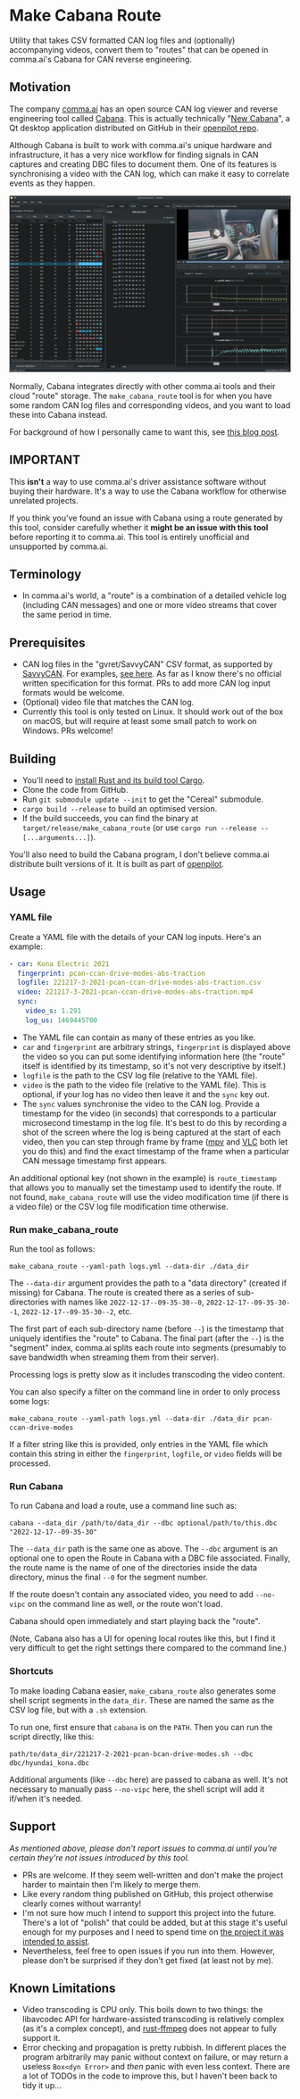 # Make Cabana Route

Utility that takes CSV formatted CAN log files and (optionally) accompanying videos, convert them to "routes" that can be opened in comma.ai's Cabana for CAN reverse engineering.

## Motivation

The company [comma.ai](https://comma.ai/) has an open source CAN log viewer and reverse engineering tool called [Cabana](https://docs.comma.ai/tools/cabana/README.html). This is actually technically "[New Cabana](https://blog.comma.ai/090release/#new-cabana)", a Qt desktop application distributed on GitHub in their [openpilot repo](https://github.com/commaai/openpilot/tree/master/tools/cabana).

Although Cabana is built to work with comma.ai's unique hardware and infrastructure, it has a very nice workflow for finding signals in CAN captures and creating DBC files to document them. One of its features is synchronising a video with the CAN log, which can make it easy to correlate events as they happen.

![Screenshot of the Cabana UI](/screenshots/cabana-ui.webp)

Normally, Cabana integrates directly with other comma.ai tools and their cloud "route" storage. The `make_cabana_route` tool is for when you have some random CAN log files and corresponding videos, and you want to load these into Cabana instead.

For background of how I personally came to want this, see [this blog post](https://projectgus.com//2023/10/kona-can-decoding/).

## IMPORTANT

This **isn't** a way to use comma.ai's driver assistance software without buying their hardware. It's a way to use the Cabana workflow for otherwise unrelated projects.

If you think you've found an issue with Cabana using a route generated by this tool, consider carefully whether it **might be an issue with this tool** before reporting it to comma.ai. This tool is entirely unofficial and unsupported by comma.ai.

## Terminology

* In comma.ai's world, a "route" is a combination of a detailed vehicle log (including CAN messages) and one or more video streams that cover the same period in time.

## Prerequisites

* CAN log files in the "gvret/SavvyCAN" CSV format, as supported by [SavvyCAN](https://savvycan.com/). For examples, [see here](https://github.com/projectgus/hyundai-kona-ev-can-logs/). As far as I know there's no official written specification for this format. PRs to add more CAN log input formats would be welcome.
* (Optional) video file that matches the CAN log.
* Currently this tool is only tested on Linux. It should work out of the box on macOS, but will require at least some small patch to work on Windows. PRs welcome!

## Building

* You'll need to [install Rust and its build tool Cargo](https://doc.rust-lang.org/book/ch01-01-installation.html).
* Clone the code from GitHub.
* Run `git submodule update --init` to get the "Cereal" submodule.
* `cargo build --release` to build an optimised version.
* If the build succeeds, you can find the binary at `target/release/make_cabana_route` (or use `cargo run --release -- [...arguments...]`).

You'll also need to build the Cabana program, I don't believe comma.ai distribute built versions of it. It is built as part of [openpilot](https://github.com/commaai/openpilot/tree/master/tools#openpilot-tools).

## Usage

### YAML file

Create a YAML file with the details of your CAN log inputs. Here's an example:

```yml
- car: Kona Electric 2021
  fingerprint: pcan-ccan-drive-modes-abs-traction
  logfile: 221217-3-2021-pcan-ccan-drive-modes-abs-traction.csv
  video: 221217-3-2021-pcan-ccan-drive-modes-abs-traction.mp4
  sync:
    video_s: 1.291
    log_us: 1469445700
```

* The YAML file can contain as many of these entries as you like.
* `car` and `fingerprint` are arbitrary strings, `fingerprint` is displayed above the video so you can put some identifying information here (the "route" itself is identified by its timestamp, so it's not very descriptive by itself.)
* `logfile` is the path to the CSV log file (relative to the YAML file).
* `video` is the path to the video file (relative to the YAML file). This is optional, if your log has no video then leave it and the `sync` key out.
* The `sync` values synchronise the video to the CAN log. Provide a timestamp for the video (in seconds) that corresponds to a particular microsecond timestamp in the log file. It's best to do this by recording a shot of the screen where the log is being captured at the start of each video, then you can step through frame by frame ([mpv](https://mpv.io/) and [VLC](vlc.org/) both let you do this) and find the exact timestamp of the frame when a particular CAN message timestamp first appears.

An additional optional key (not shown in the example) is `route_timestamp` that allows you to manually set the timestamp used to identify the route. If not found, `make_cabana_route` will use the video modification time (if there is a video file) or the CSV log file modification time otherwise.

### Run make_cabana_route

Run the tool as follows:

```
make_cabana_route --yaml-path logs.yml --data-dir ./data_dir
```

The `--data-dir` argument provides the path to a "data directory" (created if missing) for Cabana. The route is created there as a series of sub-directories with names like `2022-12-17--09-35-30--0`, `2022-12-17--09-35-30--1`, `2022-12-17--09-35-30--2`, etc.

The first part of each sub-directory name (before `--`) is the timestamp that uniquely identifies the "route" to Cabana. The final part (after the `--`) is the "segment" index, comma.ai splits each route into segments (presumably to save bandwidth when streaming them from their server).

Processing logs is pretty slow as it includes transcoding the video content.

You can also specify a filter on the command line in order to only process some logs:

```
make_cabana_route --yaml-path logs.yml --data-dir ./data_dir pcan-ccan-drive-modes
```

If a filter string like this is provided, only entries in the YAML file which contain this string in either the `fingerprint`, `logfile`, or `video` fields will be processed.

### Run Cabana

To run Cabana and load a route, use a command line such as:

```
cabana --data_dir /path/to/data_dir --dbc optional/path/to/this.dbc "2022-12-17--09-35-30"
```

The `--data_dir` path is the same one as above. The `--dbc` argument is an optional one to open the Route in Cabana with a DBC file associated. Finally, the route name is the name of one of the directories inside the data directory, minus the final `--0` for the segment number.

If the route doesn't contain any associated video, you need to add `--no-vipc` on the command line as well, or the route won't load.

Cabana should open immediately and start playing back the "route".

(Note, Cabana also has a UI for opening local routes like this, but I find it very difficult to get the right settings there compared to the command line.)


### Shortcuts

To make loading Cabana easier, `make_cabana_route` also generates some shell script segments in the `data_dir`. These are named the same as the CSV log file, but with a `.sh` extension.

To run one, first ensure that `cabana` is on the `PATH`. Then you can run the script directly, like this:

```
path/to/data_dir/221217-2-2021-pcan-bcan-drive-modes.sh --dbc dbc/hyundai_kona.dbc
```

Additional arguments (like `--dbc` here) are passed to cabana as well. It's not necessary to manually pass `--no-vipc` here, the shell script will add it if/when it's needed.

## Support

*As mentioned above, please don't report issues to comma.ai until you're certain they're not issues introduced by this tool.*

* PRs are welcome. If they seem well-written and don't make the project harder to maintain then I'm likely to merge them.
* Like every random thing published on GitHub, this project otherwise clearly comes without warranty!
* I'm not sure how much I intend to support this project into the future. There's a lot of "polish" that could be added, but at this stage it's useful enough for my purposes and I need to spend time on [the project it was intended to assist](https://www.projectgus.com/tag/ev-conversion-project.html).
* Nevertheless, feel free to open issues if you run into them. However, please don't be surprised if they don't get fixed (at least not by me).

## Known Limitations

* Video transcoding is CPU only. This boils down to two things: the libavcodec API for hardware-assisted transcoding is relatively complex (as it's a complex concept), and [rust-ffmpeg](https://github.com/meh/rust-ffmpeg) does not appear to fully support it.
* Error checking and propagation is pretty rubbish. In different places the program arbitrarily may panic without context on failure, or may return a useless `Box<dyn Error>` and *then* panic with even less context. There are a lot of TODOs in the code to improve this, but I haven't been back to tidy it up...

